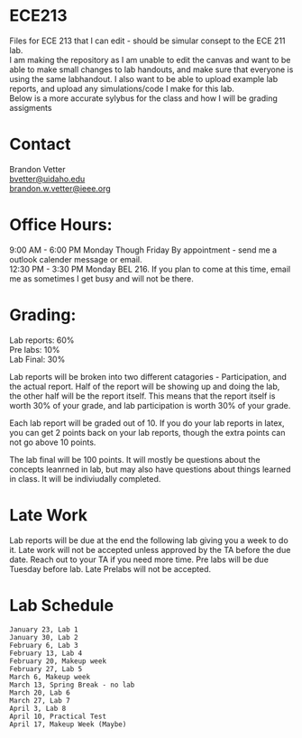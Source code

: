 # ECE213
Files for ECE 213 that I can edit - should be simular consept to the ECE 211 lab.\
I am making the repository as I am unable to edit the canvas and want to be able to make small changes to lab handouts, and make sure that everyone is using the same labhandout.  I also want to be able to upload example lab reports, and upload any simulations/code I make for this lab.\
Below is a more accurate sylybus for the class and how I will be grading assigments

# Contact
Brandon Vetter \
bvetter@uidaho.edu \
brandon.w.vetter@ieee.org 

# Office Hours:
9:00 AM - 6:00 PM Monday Though Friday By appointment - send me a outlook calender message or email. \
12:30 PM - 3:30 PM Monday BEL 216.  If you plan to come at this time, email me as sometimes I get busy and will not be there. 

# Grading:
Lab reports: 60% \
Pre labs: 10% \
Lab Final: 30% 

Lab reports will be broken into two different catagories - Participation, and the actual report.  Half of the report will be showing up and doing the lab, the other half will be the report itself.  This means that the report itself is worth 30% of your grade, and lab participation is worth 30% of your grade.

Each lab report will be graded out of 10.  If you do your lab reports in latex, you can get 2 points back on your lab reports, though the extra points can not go above 10 points.

The lab final will be 100 points. It will mostly be questions about the concepts leanrned in lab, but may also have questions about things learned in class. It will be indiviudally completed. 

# Late Work
Lab reports will be due at the end the following lab giving you a week to do it.  Late work will not be accepted unless approved by the TA before the due date.  Reach out to your TA if you need more time.  Pre labs will be due Tuesday before lab.  Late Prelabs will not be accepted.

# Lab Schedule
```
January 23, Lab 1 
January 30, Lab 2 
February 6, Lab 3 
February 13, Lab 4 
February 20, Makeup week 
February 27, Lab 5 
March 6, Makeup week 
March 13, Spring Break - no lab 
March 20, Lab 6 
March 27, Lab 7 
April 3, Lab 8 
April 10, Practical Test 
April 17, Makeup Week (Maybe) 
```
